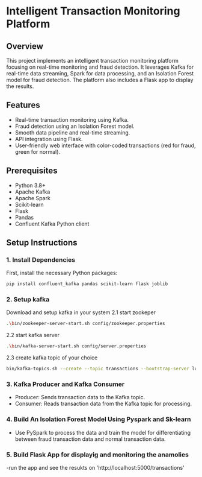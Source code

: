 # Intelligent Transaction Monitoring Platform

## Overview
This project implements an intelligent transaction monitoring platform focusing on real-time monitoring and fraud detection. It leverages Kafka for real-time data streaming, Spark for data processing, and an Isolation Forest model for fraud detection. The platform also includes a Flask app to display the results.

## Features
- Real-time transaction monitoring using Kafka.
- Fraud detection using an Isolation Forest model.
- Smooth data pipeline and real-time streaming.
- API integration using Flask.
- User-friendly web interface with color-coded transactions (red for fraud, green for normal).

## Prerequisites
- Python 3.8+
- Apache Kafka
- Apache Spark
- Scikit-learn
- Flask
- Pandas
- Confluent Kafka Python client

## Setup Instructions

### 1. Install Dependencies
First, install the necessary Python packages:
```bash
pip install confluent_kafka pandas scikit-learn flask joblib
```
### 2. Setup kafka
Download and setup kafka in your system
2.1 start zookeper
```bash
.\bin/zookeeper-server-start.sh config/zookeeper.properties
```
2.2 start kafka server
```bash
.\bin/kafka-server-start.sh config/server.properties
```
2.3 create kafka topic of your choice
```bash
bin/kafka-topics.sh --create --topic transactions --bootstrap-server localhost:9092 --partitions 1 --replication-factor 1
```
### 3. Kafka Producer and Kafka Consumer
- Producer: Sends transaction data to the Kafka topic.
- Consumer: Reads transaction data from the Kafka topic for processing.
### 4. Build An Isolation Forest Model Using Pyspark and Sk-learn
- Use PySpark to process the data and train the model for differentiating between fraud transaction data and normal transaction data.
### 5. Build Flask App for displayig and monitoring the anamolies
-run the app and see the resukts on 'http://localhost:5000/transactions'
